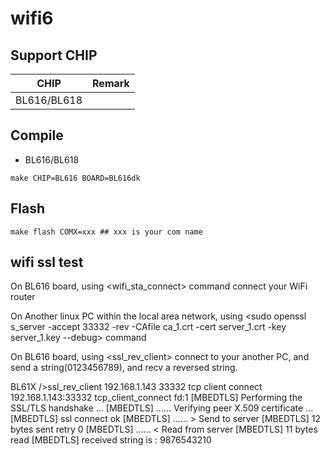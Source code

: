 # wifi6

## Support CHIP

|      CHIP        | Remark |
|:----------------:|:------:|
|BL616/BL618       |        |

## Compile

- BL616/BL618

```
make CHIP=BL616 BOARD=BL616dk
```

## Flash

```
make flash COMX=xxx ## xxx is your com name
```

## wifi ssl test

On BL616 board, using <wifi_sta_connect> command connect your WiFi router

On Another linux PC within the local area network, using <sudo openssl s_server -accept 33332 -rev -CAfile ca_1.crt -cert server_1.crt -key server_1.key --debug> command

On BL616 board, using <ssl_rev_client> connect to your another PC, and send a string(0123456789), and recv a reversed string.

BL61X />ssl_rev_client 192.168.1.143 33332
tcp client connect 192.168.1.143:33332
tcp_client_connect fd:1
[MBEDTLS] Performing the SSL/TLS handshake ... 
[MBEDTLS] ...... Verifying peer X.509 certificate ... 
[MBEDTLS] ssl connect ok
[MBEDTLS] ...... > Send to server
[MBEDTLS] 12 bytes sent retry 0
[MBEDTLS] ...... < Read from server
[MBEDTLS] 11 bytes read
[MBEDTLS] received string is : 9876543210
